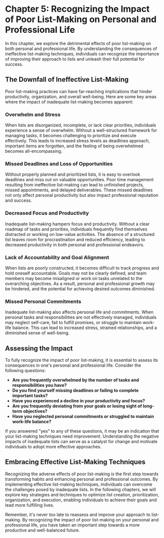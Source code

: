 Chapter 5: Recognizing the Impact of Poor List-Making on Personal and Professional Life
=======================================================================================

In this chapter, we explore the detrimental effects of poor list-making on both personal and professional life. By understanding the consequences of ineffective list-making techniques, individuals can recognize the importance of improving their approach to lists and unleash their full potential for success.

The Downfall of Ineffective List-Making
---------------------------------------

Poor list-making practices can have far-reaching implications that hinder productivity, organization, and overall well-being. Here are some key areas where the impact of inadequate list-making becomes apparent:

### Overwhelm and Stress

When lists are disorganized, incomplete, or lack clear priorities, individuals experience a sense of overwhelm. Without a well-structured framework for managing tasks, it becomes challenging to prioritize and execute effectively. This leads to increased stress levels as deadlines approach, important items are forgotten, and the feeling of being overwhelmed becomes all-encompassing.

### Missed Deadlines and Loss of Opportunities

Without properly planned and prioritized lists, it is easy to overlook deadlines and miss out on valuable opportunities. Poor time management resulting from ineffective list-making can lead to unfinished projects, missed appointments, and delayed deliverables. These missed deadlines not only affect personal productivity but also impact professional reputation and success.

### Decreased Focus and Productivity

Inadequate list-making hampers focus and productivity. Without a clear roadmap of tasks and priorities, individuals frequently find themselves distracted or working on low-value activities. The absence of a structured list leaves room for procrastination and reduced efficiency, leading to decreased productivity in both personal and professional endeavors.

### Lack of Accountability and Goal Alignment

When lists are poorly constructed, it becomes difficult to track progress and hold oneself accountable. Goals may not be clearly defined, and team members may become misaligned or work on tasks unrelated to the overarching objectives. As a result, personal and professional growth may be hindered, and the potential for achieving desired outcomes diminished.

### Missed Personal Commitments

Inadequate list-making also affects personal life and commitments. When personal tasks and responsibilities are not effectively managed, individuals may neglect self-care, fail to fulfill promises, or struggle to maintain work-life balance. This can lead to increased stress, strained relationships, and a diminished sense of well-being.

Assessing the Impact
--------------------

To fully recognize the impact of poor list-making, it is essential to assess its consequences in one's personal and professional life. Consider the following questions:

* **Are you frequently overwhelmed by the number of tasks and responsibilities you have?**
* **Do you find yourself missing deadlines or failing to complete important tasks?**
* **Have you experienced a decline in your productivity and focus?**
* **Are you frequently deviating from your goals or losing sight of long-term objectives?**
* **Have you neglected personal commitments or struggled to maintain work-life balance?**

If you answered "yes" to any of these questions, it may be an indication that your list-making techniques need improvement. Understanding the negative impacts of inadequate lists can serve as a catalyst for change and motivate individuals to adopt more effective approaches.

Embracing Effective List-Making Techniques
------------------------------------------

Recognizing the adverse effects of poor list-making is the first step towards transforming habits and enhancing personal and professional outcomes. By implementing effective list-making techniques, individuals can overcome the challenges posed by inadequate lists. In the following chapters, we will explore key strategies and techniques to optimize list creation, prioritization, organization, and execution, enabling individuals to achieve their goals and lead more fulfilling lives.

Remember, it's never too late to reassess and improve your approach to list-making. By recognizing the impact of poor list-making on your personal and professional life, you have taken an important step towards a more productive and well-balanced future.

